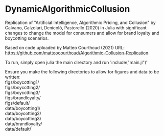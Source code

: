 # DynamicAlgorithmicCollusion

Replication of "Artificial Intelligence, Algorithmic Pricing, and Collusion" by Calvano, Calzolari, Denicolò, Pastorello (2020) in Julia with significant changes to change the model for consumers and allow for brand loyalty and boycotting scenarios.

Based on code uploaded by Matteo Courthoud (2021) URL: https://github.com/matteocourthoud/Algorithmic-Collusion-Replication

To run, simply open julia the main directory and run 'include("main.jl")'

Ensure you make the following directories to allow for figures and data to be written:\
figs/boycotting1/\
figs/boycotting2/\
figs/boycotting3/\
figs/brandloyalty/\
figs/default/\
data/boycotting1/\
data/boycotting2/\
data/boycotting3/\
data/brandloyalty/\
data/default/
